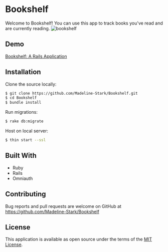 # Bookshelf

Welcome to Bookshelf! You can use this app to track books you've read and are currently reading.
![bookshelf](https://i.imgur.com/npadbxt.png)

## Demo

[Bookshelf: A Rails Application](https://youtu.be/5By9wDnMel4)

## Installation

Clone the source locally:

```sh
$ git clone https://github.com/Madeline-Stark/Bookshelf.git
$ cd Bookshelf
$ bundle install
```
Run migrations:
```sh
$ rake db:migrate
```
Host on local server:
```sh
$ thin start --ssl
```

## Built With

* Ruby
* Rails
* Omniauth

## Contributing

Bug reports and pull requests are welcome on GitHub at https://github.com/Madeline-Stark/Bookshelf

## License

This application is available as open source under the terms of the [MIT License](https://opensource.org/licenses/MIT).
